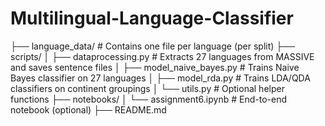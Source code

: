 # Multilingual-Language-Classifier
├── language_data/ # Contains one file per language (per split)
├── scripts/
│ ├── dataprocessing.py # Extracts 27 languages from MASSIVE and saves sentence files
│ ├── model_naive_bayes.py # Trains Naive Bayes classifier on 27 languages
│ ├── model_rda.py # Trains LDA/QDA classifiers on continent groupings
│ └── utils.py # Optional helper functions
├── notebooks/
│ └── assignment6.ipynb # End-to-end notebook (optional)
├── README.md
